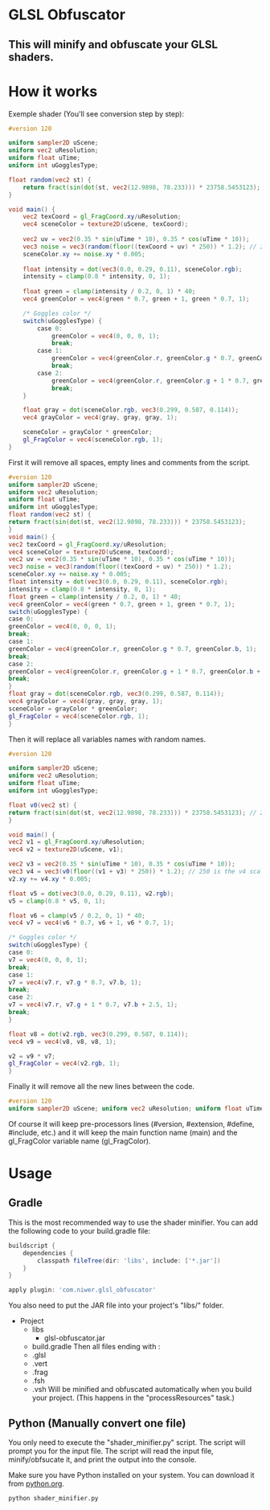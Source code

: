# GLSL Obfuscator
## This will minify and obfuscate your GLSL shaders.

# How it works
Exemple shader (You'll see conversion step by step):
```glsl
#version 120

uniform sampler2D uScene;
uniform vec2 uResolution;
uniform float uTime;
uniform int uGogglesType;

float random(vec2 st) {
    return fract(sin(dot(st, vec2(12.9898, 78.233))) * 23758.5453123); // 23758
}

void main() {
	vec2 texCoord = gl_FragCoord.xy/uResolution;
	vec4 sceneColor = texture2D(uScene, texCoord);
	
	vec2 uv = vec2(0.35 * sin(uTime * 10), 0.35 * cos(uTime * 10));
	vec3 noise = vec3(random(floor((texCoord + uv) * 250)) * 1.2); // 250 is the noise scale
	sceneColor.xy += noise.xy * 0.005;
	
	float intensity = dot(vec3(0.0, 0.29, 0.11), sceneColor.rgb);
	intensity = clamp(0.8 * intensity, 0, 1);
	
	float green = clamp(intensity / 0.2, 0, 1) * 40;
	vec4 greenColor = vec4(green * 0.7, green + 1, green * 0.7, 1);

	/* Goggles color */
	switch(uGogglesType) {
		case 0:
			greenColor = vec4(0, 0, 0, 1);
			break;
		case 1:
			greenColor = vec4(greenColor.r, greenColor.g * 0.7, greenColor.b, 1);
			break;
		case 2:
			greenColor = vec4(greenColor.r, greenColor.g + 1 * 0.7, greenColor.b + 2.5, 1);
			break;
	}

	float gray = dot(sceneColor.rgb, vec3(0.299, 0.587, 0.114));
	vec4 grayColor = vec4(gray, gray, gray, 1);

	sceneColor = grayColor * greenColor;
	gl_FragColor = vec4(sceneColor.rgb, 1);
}
```

First it will remove all spaces, empty lines and comments from the script.
```glsl	
#version 120
uniform sampler2D uScene;
uniform vec2 uResolution;
uniform float uTime;
uniform int uGogglesType;
float random(vec2 st) {
return fract(sin(dot(st, vec2(12.9898, 78.233))) * 23758.5453123);
}
void main() {
vec2 texCoord = gl_FragCoord.xy/uResolution;
vec4 sceneColor = texture2D(uScene, texCoord);
vec2 uv = vec2(0.35 * sin(uTime * 10), 0.35 * cos(uTime * 10));
vec3 noise = vec3(random(floor((texCoord + uv) * 250)) * 1.2);
sceneColor.xy += noise.xy * 0.005;
float intensity = dot(vec3(0.0, 0.29, 0.11), sceneColor.rgb);
intensity = clamp(0.8 * intensity, 0, 1);
float green = clamp(intensity / 0.2, 0, 1) * 40;
vec4 greenColor = vec4(green * 0.7, green + 1, green * 0.7, 1);
switch(uGogglesType) {
case 0:
greenColor = vec4(0, 0, 0, 1);
break;
case 1:
greenColor = vec4(greenColor.r, greenColor.g * 0.7, greenColor.b, 1);
break;
case 2:
greenColor = vec4(greenColor.r, greenColor.g + 1 * 0.7, greenColor.b + 2.5, 1);
break;
}
float gray = dot(sceneColor.rgb, vec3(0.299, 0.587, 0.114));
vec4 grayColor = vec4(gray, gray, gray, 1);
sceneColor = grayColor * greenColor;
gl_FragColor = vec4(sceneColor.rgb, 1);
}
```
Then it will replace all variables names with random names.
```glsl
#version 120

uniform sampler2D uScene;
uniform vec2 uResolution;
uniform float uTime;
uniform int uGogglesType;

float v0(vec2 st) {
return fract(sin(dot(st, vec2(12.9898, 78.233))) * 23758.5453123); // 23758
}

void main() {
vec2 v1 = gl_FragCoord.xy/uResolution;
vec4 v2 = texture2D(uScene, v1);

vec2 v3 = vec2(0.35 * sin(uTime * 10), 0.35 * cos(uTime * 10));
vec3 v4 = vec3(v0(floor((v1 + v3) * 250)) * 1.2); // 250 is the v4 scale
v2.xy += v4.xy * 0.005;

float v5 = dot(vec3(0.0, 0.29, 0.11), v2.rgb);
v5 = clamp(0.8 * v5, 0, 1);

float v6 = clamp(v5 / 0.2, 0, 1) * 40;
vec4 v7 = vec4(v6 * 0.7, v6 + 1, v6 * 0.7, 1);

/* Goggles color */
switch(uGogglesType) {
case 0:
v7 = vec4(0, 0, 0, 1);
break;
case 1:
v7 = vec4(v7.r, v7.g * 0.7, v7.b, 1);
break;
case 2:
v7 = vec4(v7.r, v7.g + 1 * 0.7, v7.b + 2.5, 1);
break;
}

float v8 = dot(v2.rgb, vec3(0.299, 0.587, 0.114));
vec4 v9 = vec4(v8, v8, v8, 1);

v2 = v9 * v7;
gl_FragColor = vec4(v2.rgb, 1);
}
```
Finally it will remove all the new lines between the code.
```glsl
#version 120
uniform sampler2D uScene; uniform vec2 uResolution; uniform float uTime; uniform int uGogglesType; float v0(vec2 st) { return fract(sin(dot(st, vec2(12.9898, 78.233))) * 23758.5453123); } void main() { vec2 v1 = gl_FragCoord.xy/uResolution; vec4 v2 = texture2D(uScene, v1); vec2 v3 = vec2(0.35 * sin(uTime * 10), 0.35 * cos(uTime * 10)); vec3 v4 = vec3(v0(floor((v1 + v3) * 250)) * 1.2); v2.xy += v4.xy * 0.005; float v5 = dot(vec3(0.0, 0.29, 0.11), v2.rgb); v5 = clamp(0.8 * v5, 0, 1); float v6 = clamp(v5 / 0.2, 0, 1) * 40; vec4 v7 = vec4(v6 * 0.7, v6 + 1, v6 * 0.7, 1); switch(uGogglesType) { case 0: v7 = vec4(0, 0, 0, 1); break; case 1: v7 = vec4(v7.r, v7.g * 0.7, v7.b, 1); break; case 2: v7 = vec4(v7.r, v7.g + 1 * 0.7, v7.b + 2.5, 1); break; } float v8 = dot(v2.rgb, vec3(0.299, 0.587, 0.114)); vec4 v9 = vec4(v8, v8, v8, 1); v2 = v9 * v7; gl_FragColor = vec4(v2.rgb, 1); }
```

Of course it will keep pre-processors lines (#version, #extension, #define, #include, etc.) and it will keep the main function name (main) and the gl_FragColor variable name (gl_FragColor).

# Usage
## Gradle
This is the most recommended way to use the shader minifier. You can add the following code to your build.gradle file:
```groovy
buildscript {
	dependencies {
		classpath fileTree(dir: 'libs', include: ['*.jar'])
	}
}

apply plugin: 'com.niwer.glsl_obfuscator'
```
You also need to put the JAR file into your project's "libs/" folder.
- Project
    - libs
        - glsl-obfuscator.jar
    - build.gradle
Then all files ending with : 
    - .glsl
    - .vert
    - .frag
    - .fsh
    - .vsh
Will be minified and obfuscated automatically when you build your project. (This happens in the "processResources" task.)

## Python (Manually convert one file)
You only need to execute the "shader_minifier.py" script. The script will prompt you for the input file. The script will read the input file, minify/obfsucate it, and print the output into the console.

Make sure you have Python installed on your system. You can download it from [python.org](https://www.python.org/downloads/).
```bash
python shader_minifier.py
```
